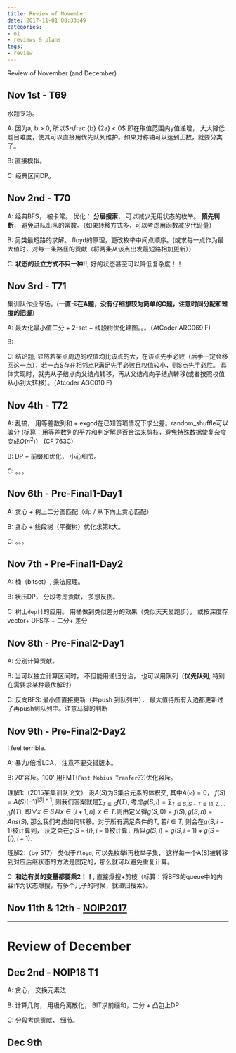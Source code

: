 ```yaml
---
title: Review of November
date: 2017-11-01 08:33:49
categories:
- oi
- reviews & plans
tags:
- review
---
```


Review of November (and December)

<!-- more -->

## Nov 1st - T69

水题专场。

A: 因为a, b > 0, 所以$-\frac {b} {2a} < 0$ 即在取值范围内y值递增， 大大降低题目难度，使其可以直接用优先队列维护。如果对称轴可以达到正数，就要分类了。

B: 直接模拟。

C: 经典区间DP。

## Nov 2nd - T70

A: 经典BFS， 被卡常。 优化： **分层搜索**， 可以减少无用状态的枚举。 **预先判断**， 避免进队出队的常数。（如果转移方式多，可以考虑用函数减少代码量）

B: 另类最短路的求解。 floyd的原理，更改枚举中间点顺序。(或求每一点作为最大值时，对每一条路径的贡献（将两条从该点出发最短路相加更新））

C: **状态的设立方式不只一种!!**, 好的状态甚至可以降低复杂度！！

## Nov 3rd - T71

集训队作业专场。(**一直卡在A题，没有仔细想较为简单的C题，注意时间分配和难度的把握**）

A: 最大化最小值二分 + 2-set + 线段树优化建图。。。（AtCoder ARC069 F)

B: 

C: 结论题, 显然若某点周边的权值均比该点的大，在该点先手必败（后手一定会移回这一点），若一点S存在相邻点P满足先手必败且权值较小，则S点先手必胜。 具体实现时，就先从子结点向父结点转移，再从父结点向子结点转移(或者按照权值从小到大转移）。（Atcoder AGC010 F)

## Nov 4th - T72

A: 乱搞， 用等差数列和 + exgcd在已知首项情况下求公差。random_shuffle可以骗分 (标算：用等差数列的平方和判定解是否合法来剪枝，避免特殊数据使复杂度变成$O(n^2)$） (CF 763C)

B: DP + 前缀和优化， 小心细节。

C: 。。。

## Nov 6th - Pre-Final1-Day1

A: 贪心 + 树上二分图匹配（dp / 从下向上贪心匹配）

B: 贪心 + 线段树（平衡树）优化求第k大。

C: 。。。

## Nov 7th - Pre-Final1-Day2

A: 桶（bitset）, 乘法原理。

B: 状压DP， 分段考虑贡献， 多想反例。

C: 树上`dep[]`的应用。 用桶做到类似差分的效果（类似天天爱跑步）， 或按深度存vector+ DFS序 + 二分+ 差分

## Nov 8th - Pre-Final2-Day1

A: 分别计算贡献。

B: 当可以独立计算区间时， 不但能用递归分治， 也可以用队列（**优先队列**, 特别在需要求某种最优解时）

C: 反向BFS: 最小值直接更新（并push 到队列中）， 最大值待所有入边都更新过了再push到队列中。注意马脚的判断

## Nov 9th - Pre-Final2-Day2

I feel terrible.

A: 暴力/倍增LCA， 注意不要交错版本。

B: 70'容斥。100' 用FMT(`Fast Mobius Tranfer`??)优化容斥。

理解1:（2015某集训队论文）
设$A(S)$为S集合元素的体积交, 其中$A(\varnothing ) = 0$， $f(S) = A(S) (-1) ^ {|S| + 1}$, 则我们答案就是$\sum_{T \subseteq S} f(T)$, 考虑$g(S, i) = \sum_{T \subseteq S, S - T \subseteq \{1, 2, \ldots i\}} f(T)$, 即$\forall x \in S且 x \in [i + 1, n], x \in T$.则由定义得$g(S, 0) = f(S), g(S, n) = Ans(S)$, 那么我们考虑如何转移。对于所有满足条件的$T$, 若$i \in T$, 则会在$g(S, i - 1)$被计算到， 反之会在$g(S - \{i\}, i - 1)$被计算，所以$g(S, i) = g(S, i - 1) + g(S - \{i\}, i - 1)$.

理解2:（by 517）
类似于`floyd`, 可以先枚举i再枚举子集， 这样每一个A(S)被转移到对应后继状态的方法是固定的，那么就可以避免重复计算。

C: **和边有关的变量都要乘2！！**, 直接爆搜+剪枝（标算：将BFS的queue中的内容作为状态爆搜，有多个儿子的时候，就递归搜索）。

## Nov 11th & 12th - [NOIP2017](/2017/11/11/NOIP2017)

---

# Review of December

## Dec 2nd - NOIP18 T1

A: 贪心， 交换元素法

B: 计算几何， 用极角离散化， BIT求前缀和，二分 + 凸包上DP

C: 分段考虑贡献， 细节。

## Dec 9th


